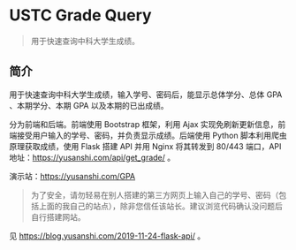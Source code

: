 # USTC Grade Query

> 用于快速查询中科大学生成绩。

## 简介

用于快速查询中科大学生成绩，输入学号、密码后，能显示总体学分、总体 GPA 、本期学分、本期 GPA 以及本期的已出成绩。

分为前端和后端。前端使用 Bootstrap 框架，利用 Ajax 实现免刷新更新信息，前端接受用户输入的学号、密码，并负责显示成绩。后端使用 Python 脚本利用爬虫原理获取成绩，使用 Flask 搭建 API 并用 Nginx 将其转发到 80/443 端口，API 地址：https://yusanshi.com/api/get_grade/ 。

演示站：https://yusanshi.com/GPA

> 为了安全，请勿轻易在别人搭建的第三方网页上输入自己的学号、密码（包括上面的我自己的站点），除非您信任该站长。建议浏览代码确认没问题后自行搭建网站。



见 https://blog.yusanshi.com/2019-11-24-flask-api/ 。
